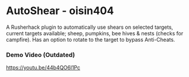 # AutoShear - oisin404
A Rusherhack plugin to automatically use shears on selected targets, current targets available; sheep, pumpkins, bee hives & nests (checks for campfire).
Has an option to rotate to the target to bypass Anti-Cheats.

### Demo Video (Outdated)
https://youtu.be/44b4QO6l1Pc
